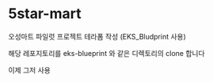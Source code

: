 # 5star-mart

오성마트 파일럿 프로젝트 테라폼 작성 (EKS_Bludprint 사용)

해당 레포지토리를 eks-blueprint 와 같은 디렉토리의 clone 합니다

이제 그저 사용